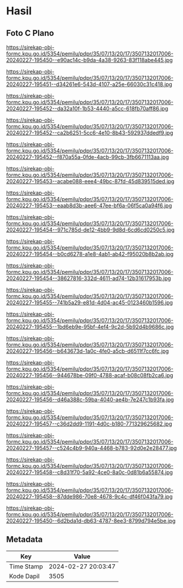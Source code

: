 # Hasil

## Foto C Plano

https://sirekap-obj-formc.kpu.go.id/5354/pemilu/pdpr/35/07/13/20/17/3507132017006-20240227-195450--e90ac14c-b9da-4a38-9263-83f118abe445.jpg

https://sirekap-obj-formc.kpu.go.id/5354/pemilu/pdpr/35/07/13/20/17/3507132017006-20240227-195451--d34261e6-543d-4107-a25e-66030c31c418.jpg

https://sirekap-obj-formc.kpu.go.id/5354/pemilu/pdpr/35/07/13/20/17/3507132017006-20240227-195452--da32a10f-1b53-4440-a5cc-618fb70aff86.jpg

https://sirekap-obj-formc.kpu.go.id/5354/pemilu/pdpr/35/07/13/20/17/3507132017006-20240227-195452--ca2b6251-5cc6-4e10-8b43-592937ddedf9.jpg

https://sirekap-obj-formc.kpu.go.id/5354/pemilu/pdpr/35/07/13/20/17/3507132017006-20240227-195452--f870a55a-0fde-4acb-99cb-3fb6671113aa.jpg

https://sirekap-obj-formc.kpu.go.id/5354/pemilu/pdpr/35/07/13/20/17/3507132017006-20240227-195453--acabe088-eee4-49bc-87fd-45d839515ded.jpg

https://sirekap-obj-formc.kpu.go.id/5354/pemilu/pdpr/35/07/13/20/17/3507132017006-20240227-195453--eaab8d3b-aee6-47ee-bf6a-06f5ca0a94f6.jpg

https://sirekap-obj-formc.kpu.go.id/5354/pemilu/pdpr/35/07/13/20/17/3507132017006-20240227-195454--971c785d-de12-4bb9-9d8d-6cd6cd0250c5.jpg

https://sirekap-obj-formc.kpu.go.id/5354/pemilu/pdpr/35/07/13/20/17/3507132017006-20240227-195454--b0cd6278-a1e8-4ab1-ab42-f95020b8b2ab.jpg

https://sirekap-obj-formc.kpu.go.id/5354/pemilu/pdpr/35/07/13/20/17/3507132017006-20240227-195454--38627816-332d-4611-ad74-12b31617953b.jpg

https://sirekap-obj-formc.kpu.go.id/5354/pemilu/pdpr/35/07/13/20/17/3507132017006-20240227-195455--741b5a29-e81d-4d04-ac45-0123460b1596.jpg

https://sirekap-obj-formc.kpu.go.id/5354/pemilu/pdpr/35/07/13/20/17/3507132017006-20240227-195455--1bd6eb9e-95bf-4ef4-9c2d-5b92d4b9686c.jpg

https://sirekap-obj-formc.kpu.go.id/5354/pemilu/pdpr/35/07/13/20/17/3507132017006-20240227-195456--b643673d-1a0c-4fe0-a5cb-d6511f7cc6fc.jpg

https://sirekap-obj-formc.kpu.go.id/5354/pemilu/pdpr/35/07/13/20/17/3507132017006-20240227-195456--944678be-09f0-4788-acaf-b08c08fb2ca6.jpg

https://sirekap-obj-formc.kpu.go.id/5354/pemilu/pdpr/35/07/13/20/17/3507132017006-20240227-195456--d46a388c-59ba-4040-ae4b-7e247c1b93fa.jpg

https://sirekap-obj-formc.kpu.go.id/5354/pemilu/pdpr/35/07/13/20/17/3507132017006-20240227-195457--c36d2dd9-1191-4d0c-b180-771329625682.jpg

https://sirekap-obj-formc.kpu.go.id/5354/pemilu/pdpr/35/07/13/20/17/3507132017006-20240227-195457--c524c4b9-940a-4468-b783-92d0e2e28477.jpg

https://sirekap-obj-formc.kpu.go.id/5354/pemilu/pdpr/35/07/13/20/17/3507132017006-20240227-195458--c8d31f70-5a92-4ce0-8a0c-0d81b6a55874.jpg

https://sirekap-obj-formc.kpu.go.id/5354/pemilu/pdpr/35/07/13/20/17/3507132017006-20240227-195458--87dde986-70e8-4678-9c4c-df46f043fa79.jpg

https://sirekap-obj-formc.kpu.go.id/5354/pemilu/pdpr/35/07/13/20/17/3507132017006-20240227-195450--6d2bda1d-db63-4787-8ee3-8799d794e5be.jpg


## Metadata

| Key        | Value               |
| ---------- | ------------------- |
| Time Stamp | 2024-02-27 20:03:47 |
| Kode Dapil | 3505                |



